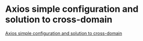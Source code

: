 # Axios simple configuration and solution to cross-domain
[Axios simple configuration and solution to cross-domain](https://aiwithcloud.com/2022/09/15/axios_simple_configuration_and_solution_to_cross_domain/)